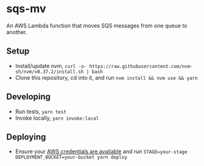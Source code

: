 # sqs-mv

An AWS Lambda function that moves SQS messages from one queue to another.

## Setup

- Install/update nvm, `curl -o- https://raw.githubusercontent.com/nvm-sh/nvm/v0.37.2/install.sh | bash`
- Clone this repository, cd into it, and run `nvm install && nvm use && yarn`

## Developing

- Run tests, `yarn test`
- Invoke locally, `yarn invoke:local`

## Deploying

- Ensure your [AWS credentials are available](https://serverless.com/framework/docs/providers/aws/guide/credentials/) and run `STAGE=your-stage DEPLOYMENT_BUCKET=your-bucket yarn deploy`
